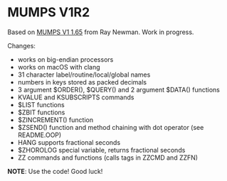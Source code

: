 MUMPS V1R2
==========

Based on [MUMPS V1 1.65](http://sf.net/projects/mumps) from Ray Newman.
Work in progress.

Changes:

  * works on big-endian processors
  * works on macOS with clang
  * 31 character label/routine/local/global names
  * numbers in keys stored as packed decimals
  * 3 argument $ORDER(), $QUERY() and 2 argument $DATA() functions
  * KVALUE and KSUBSCRIPTS commands
  * $LIST functions
  * $ZBIT functions
  * $ZINCREMENT() function
  * $ZSEND() function and method chaining with dot operator (see README.OOP)
  * HANG supports fractional seconds
  * $ZHOROLOG special variable, returns fractional seconds
  * ZZ commands and functions (calls tags in ZZCMD and ZZFN)

**NOTE**: Use the code! Good luck!
